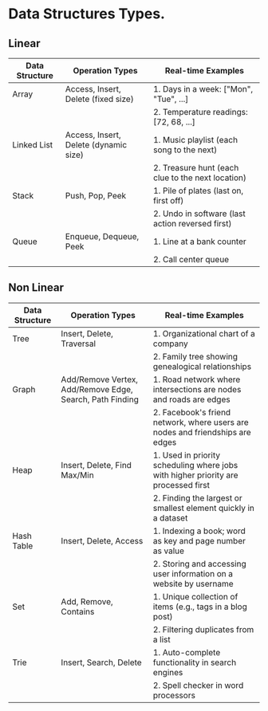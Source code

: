 # Data Structures Types.

## Linear

| Data Structure | Operation Types                         | Real-time Examples                               | 
| -------------- | --------------------------------------- | ------------------------------------------------ | 
| Array          | Access, Insert, Delete (fixed size)     | 1. Days in a week: ["Mon", "Tue", ...]           |
|                |                                         | 2. Temperature readings: [72, 68, ...]           |
| Linked List    | Access, Insert, Delete (dynamic size)   | 1. Music playlist (each song to the next)        |
|                |                                         | 2. Treasure hunt (each clue to the next location)|
| Stack          | Push, Pop, Peek                         | 1. Pile of plates (last on, first off)           |
|                |                                         | 2. Undo in software (last action reversed first) |
| Queue          | Enqueue, Dequeue, Peek                  | 1. Line at a bank counter                        |
|                |                                         | 2. Call center queue                             |


## Non Linear

| Data Structure | Operation Types                         | Real-time Examples                                | 
| -------------- | --------------------------------------- | ------------------------------------------------- | 
| Tree           | Insert, Delete, Traversal               | 1. Organizational chart of a company              |
|                |                                         | 2. Family tree showing genealogical relationships       |
| Graph          | Add/Remove Vertex, Add/Remove Edge, Search, Path Finding | 1. Road network where intersections are nodes and roads are edges         |
|                |                                         | 2. Facebook's friend network, where users are nodes and friendships are edges                      |
| Heap           | Insert, Delete, Find Max/Min            | 1. Used in priority scheduling where jobs with higher priority are processed first    |
|                |                                         | 2. Finding the largest or smallest element quickly in a dataset    |
| Hash Table     | Insert, Delete, Access                  | 1. Indexing a book; word as key and page number as value        |
|                |                                         | 2. Storing and accessing user information on a website by username               |
| Set            | Add, Remove, Contains                   | 1. Unique collection of items (e.g., tags in a blog post) |
|                |                                         | 2. Filtering duplicates from a list               |
| Trie           | Insert, Search, Delete                  | 1. Auto-complete functionality in search engines  |
|                |                                         | 2. Spell checker in word processors               |


